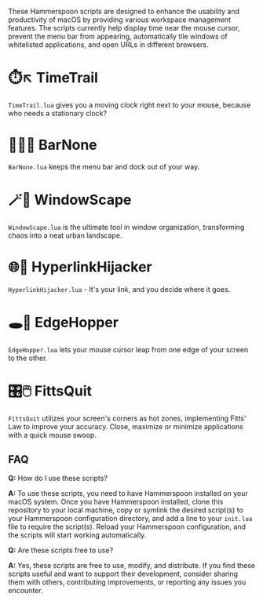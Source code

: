 These Hammerspoon scripts are designed to enhance the usability and productivity of macOS by providing various workspace management features. The scripts currently help display time near the mouse cursor, prevent the menu bar from appearing, automatically tile windows of whitelisted applications, and open URLs in different browsers.

# ⏱️↖️ TimeTrail
`TimeTrail.lua` gives you a moving clock right next to your mouse, because who needs a stationary clock?

# 🙅‍♂️🍔 BarNone
`BarNone.lua` keeps the menu bar and dock out of your way.

# 🪄🌇 WindowScape
`WindowScape.lua` is the ultimate tool in window organization, transforming chaos into a neat urban landscape.

# 🌐🔀 HyperlinkHijacker
`HyperlinkHijacker.lua` - It's your link, and you decide where it goes. 

# 🕳️🐁 EdgeHopper
`EdgeHopper.lua` lets your mouse cursor leap from one edge of your screen to the other.

# 🎛️🖱️ FittsQuit
`FittsQuit` utilizes your screen's corners as hot zones, implementing Fitts' Law to improve your accuracy. Close, maximize or minimize applications with a quick mouse swoop.

## FAQ

**Q:** How do I use these scripts?

**A:** To use these scripts, you need to have Hammerspoon installed on your macOS system. Once you have Hammerspoon installed, clone this repository to your local machine, copy or symlink the desired script(s) to your Hammerspoon configuration directory, and add a line to your `init.lua` file to require the script(s). Reload your Hammerspoon configuration, and the scripts will start working automatically.

**Q:** Are these scripts free to use?

**A:** Yes, these scripts are free to use, modify, and distribute. If you find these scripts useful and want to support their development, consider sharing them with others, contributing improvements, or reporting any issues you encounter.
